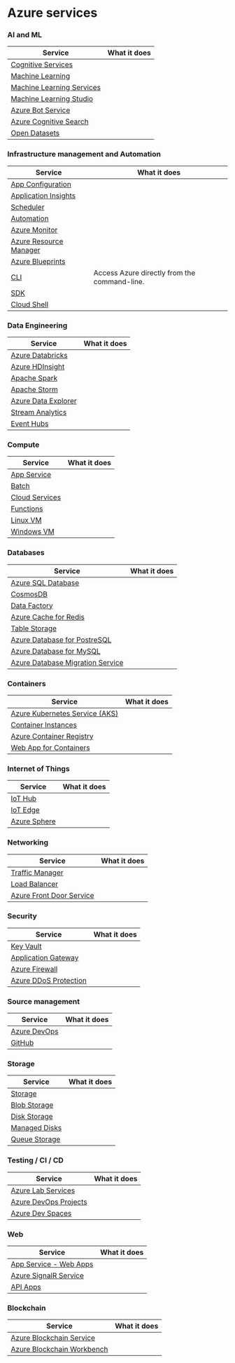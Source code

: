 # Azure services

### AI and ML
| Service                                                                                         | What it does |
| ----------------------------------------------------------------------------------------------  | ----  |
| [Cognitive Services](https://docs.microsoft.com/en-us/azure/cognitive-services/)                |       |
| [Machine Learning](https://docs.microsoft.com/en-us/azure/machine-learning/)                    |       |
| [Machine Learning Services](https://docs.microsoft.com/en-us/azure/machine-learning/service)    |       |
| [Machine Learning Studio](https://docs.microsoft.com/en-us/azure/machine-learning/studio)       |       |
| [Azure Bot Service](https://docs.microsoft.com/bot-framework/bot-service-overview-introduction) |       |
| [Azure Cognitive Search](https://docs.microsoft.com/en-us/azure/search/)                        |       |
| [Open Datasets](https://docs.microsoft.com/en-us/azure/open-datasets)                           |       |



### Infrastructure management and Automation
| Service                                                                                         | What it does |
| ----------------------------------------------------------------------------------------------  | ----  |
| [App Configuration](https://docs.microsoft.com/en-us/azure/azure-app-configuration/) | |
| [Application Insights](https://docs.microsoft.com/en-us/azure/application-insights/) | |
| [Scheduler](https://docs.microsoft.com/en-us/azure/scheduler/) | |
| [Automation](https://docs.microsoft.com/en-us/azure/automation/) | |
| [Azure Monitor](https://docs.microsoft.com/en-us/azure/monitoring-and-diagnostics/) | |
| [Azure Resource Manager](https://docs.microsoft.com/en-us/azure/azure-resource-manager/) | |
| [Azure Blueprints](https://docs.microsoft.com/en-us/azure/governance/blueprints/) | |
| [CLI](https://docs.microsoft.com/en-us/azure/cli/index) | Access Azure directly from the command-line. |
| [SDK](https://docs.microsoft.com/en-us/azure/sdks/index) | |
| [Cloud Shell](https://docs.microsoft.com/en-us/azure/cloud-shell/overview) | |

### Data Engineering
| Service                                                                                         | What it does |
| ----------------------------------------------------------------------------------------------  | ----  |
| [Azure Databricks](https://docs.microsoft.com/en-us/azure/azure-databricks/) | |
| [Azure HDInsight](https://docs.microsoft.com/en-us/azure/hdinsight/) | |
| [Apache Spark](https://docs.microsoft.com/en-us/azure/hdinsight/spark/apache-spark-overview) | |
| [Apache Storm](https://docs.microsoft.com/en-us/azure/hdinsight/storm/apache-storm-overview) | |
| [Azure Data Explorer](https://docs.microsoft.com/en-us/azure/data-explorer/) | |
| [Stream Analytics](https://docs.microsoft.com/en-us/azure/stream-analytics/) | |
| [Event Hubs](https://docs.microsoft.com/en-us/azure/event-hubs/) | |

### Compute
| Service                                                                                         | What it does |
| ----------------------------------------------------------------------------------------------  | ----  |
| [App Service](https://docs.microsoft.com/en-us/azure/app-service/) | |
| [Batch](https://docs.microsoft.com/en-us/azure/batch/) | |
| [Cloud Services]() | |
| [Functions](https://docs.microsoft.com/en-us/azure/azure-functions/) | |
| [Linux VM](https://docs.microsoft.com/en-us/azure/virtual-machines/linux/) | |
| [Windows VM](https://docs.microsoft.com/en-us/azure/virtual-machines/windows/) | |

### Databases
| Service                                                                                         | What it does |
| ----------------------------------------------------------------------------------------------  | ----  |
| [Azure SQL Database](https://docs.microsoft.com/en-us/azure/sql-database/) | |
| [CosmosDB](https://docs.microsoft.com/en-us/azure/cosmos-db/) | |
| [Data Factory](https://docs.microsoft.com/en-us/azure/data-factory/) | |
| [Azure Cache for Redis](https://docs.microsoft.com/en-us/azure/azure-cache-for-redis/) | |
| [Table Storage](https://docs.microsoft.com/en-us/azure/cosmos-db/table-storage-overview) | |
| [Azure Database for PostreSQL](https://docs.microsoft.com/en-us/azure/postgresql/) | |
| [Azure Database for MySQL](https://docs.microsoft.com/en-us/azure/mysql/) | |
| [Azure Database Migration Service](https://docs.microsoft.com/en-us/azure/dms/dms-overview) | |

### Containers
| Service                                                                                         | What it does |
| ----------------------------------------------------------------------------------------------  | ----  |
| [Azure Kubernetes Service (AKS)](https://docs.microsoft.com/en-us/azure/aks/) | |
| [Container Instances](https://docs.microsoft.com/en-us/azure/container-instances/) | |
| [Azure Container Registry](https://docs.microsoft.com/en-us/azure/container-registry/) | |
| [Web App for Containers](https://docs.microsoft.com/en-us/azure/app-service/containers/) | |

### Internet of Things
| Service                                                                                         | What it does |
| ----------------------------------------------------------------------------------------------  | ----  |
| [IoT Hub](https://docs.microsoft.com/en-us/azure/iot-hub/) | |
| [IoT Edge](https://docs.microsoft.com/en-us/azure/iot-edge/) | |
| [Azure Sphere](https://docs.microsoft.com/en-us/azure-sphere/) | |

### Networking
| Service                                                                                         | What it does |
| ----------------------------------------------------------------------------------------------  | ----  |
| [Traffic Manager](https://docs.microsoft.com/en-us/azure/traffic-manager/) | |
| [Load Balancer](https://docs.microsoft.com/en-us/azure/load-balancer/) | |
| [Azure Front Door Service](https://docs.microsoft.com/en-us/azure/frontdoor/) | |

### Security
| Service                                                                                         | What it does |
| ----------------------------------------------------------------------------------------------  | ----  |
| [Key Vault](https://docs.microsoft.com/en-us/azure/key-vault/) | |
| [Application Gateway](https://docs.microsoft.com/en-us/azure/application-gateway/) | |
| [Azure Firewall](https://docs.microsoft.com/en-us/azure/firewall/) | |
| [Azure DDoS Protection](https://docs.microsoft.com/en-us/azure/virtual-network/ddos-protection-overview) | |

### Source management
| Service                                                                                         | What it does |
| ----------------------------------------------------------------------------------------------  | ----  |
| [Azure DevOps](https://docs.microsoft.com/en-us/azure/devops/) | |
| [GitHub](https://github.com/) | |

### Storage
| Service                                                                                         | What it does |
| ----------------------------------------------------------------------------------------------  | ----  |
| [Storage](https://docs.microsoft.com/en-us/azure/storage/) | |
| [Blob Storage](https://docs.microsoft.com/en-us/azure/storage/blobs/storage-blobs-introduction/) | |
| [Disk Storage](https://docs.microsoft.com/en-us/azure/virtual-machines/windows/managed-disks-overview) | |
| [Managed Disks](https://docs.microsoft.com/en-us/azure/virtual-machines/windows/managed-disks-overview) | |
| [Queue Storage](https://docs.microsoft.com/en-us/azure/storage/queues/storage-queues-introduction/) | |

### Testing / CI / CD
| Service                                                                                         | What it does |
| ----------------------------------------------------------------------------------------------  | ----  |
| [Azure Lab Services](https://docs.microsoft.com/en-us/azure/lab-services/) | |
| [Azure DevOps Projects](https://docs.microsoft.com/en-us/azure/devops-project) | |
| [Azure Dev Spaces](https://docs.microsoft.com/en-us/azure/dev-spaces/) | |

### Web
| Service                                                                                         | What it does |
| ----------------------------------------------------------------------------------------------  | ----  |
| [App Service - Web Apps](https://docs.microsoft.com/en-us/azure/app-service-web) | |
| [Azure SignalR Service](https://docs.microsoft.com/en-us/azure/azure-signalr) | |
| [API Apps](https://docs.microsoft.com/en-us/azure/app-service-api) | |

### Blockchain
| Service                                                                                         | What it does |
| ----------------------------------------------------------------------------------------------  | ----  |
| [Azure Blockchain Service](https://docs.microsoft.com/en-us/azure/blockchain/service/) | |
| [Azure Blockchain Workbench](https://docs.microsoft.com/en-us/azure/blockchain/workbench/) | |
